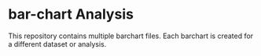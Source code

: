 # bar-chart Analysis
This repository contains multiple barchart files. Each barchart is created for a different dataset or analysis.
